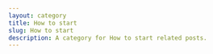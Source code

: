 ```yaml
---
layout: category
title: How to start
slug: How to start
description: A category for How to start related posts.
---
```

